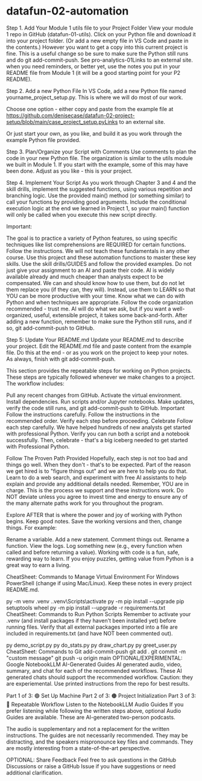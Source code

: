 # datafun-02-automation
Step 1. Add Your Module 1 utils file to your Project Folder
View your module 1 repo in GitHub (datafun-01-utils). Click on your Python file and download it into your project folder. (Or add a new empty file in VS Code and paste in the contents.) However you want to get a copy into this current project is fine. This is a useful change so be sure to make sure the Python still runs and do git add-commit-push. See pro-analytics-01Links to an external site. when you need reminders, or better yet, use the notes you put in your README file from Module 1 (it will be a good starting point for your P2 README). 

Step 2. Add a new Python File 
In VS Code, add a new Python file named yourname_project_setup.py. This is where we will do most of our work.

Choose one option - either copy and paste from the example file at https://github.com/denisecase/datafun-02-project-setup/blob/main/case_project_setup.pyLinks to an external site.

Or just start your own, as you like, and build it as you work through the example Python file provided. 

Step 3. Plan/Organize your Script with Comments
Use comments to plan the code in your new Python file. The organization is similar to the utils module we built in Module 1. If you start with the example, some of this may have been done. Adjust as you like - this is your project. 

Step 4. Implement Your Script
As you work through Chapter 3 and 4 and the skill drills, implement the suggested functions, using various repetition and branching logic. Use the provided main() method (or something similar) to call your functions by providing good arguments. Include the conditional execution logic at the end we learned in Project 1, so your main() function will only be called when you execute this new script directly. 

Important:

The goal is to practice a variety of Python features, so using specific techniques like list comprehensions are REQUIRED for certain functions.
Follow the instructions.
We will not teach these fundamentals in any other course.
Use this project and these automation functions to master these key skills.
Use the skill drills/GUIDES and follow the provided examples.
Do not just give your assignment to an AI and paste their code. AI is widely available already and much cheaper than analysts expect to be compensated.
We can and should know how to use them, but do not let them replace you (if they can, they will). Instead, use them to LEARN so that YOU can be more productive with your time. Know what we can do with Python and when techniques are appropriate. Follow the code organization recommended - trust me. AI will do what we ask, but if you want a well-organized, useful, extensible project, it takes some back-and-forth. 
After adding a new function, remember to make sure the Python still runs, and if so, git add-commit-push to GitHub. 

Step 5: Update Your README.md
Update your README.md to describe your project. Edit the README.md file and paste content from the example file. Do this at the end - or as you work on the project to keep your notes. As always, finish with git add-commit-push. 



This section provides the repeatable steps for working on Python projects. These steps are typically followed whenever we make changes to a project. The workflow includes:

Pull any recent changes from GitHub.
Activate the virtual environment.
Install dependencies.
Run scripts and/or Jupyter notebooks.
Make updates, verify the code still runs, and git add-commit-push to GitHub.
Important
Follow the instructions carefully.
Follow the instructions in the recommended order.
Verify each step before proceeding.
Celebrate
Follow each step carefully. We have helped hundreds of new analysts get started with professional Python. Verify you can run both a script and a notebook successfully. Then, celebrate - that's a big iceberg needed to get started with Professional Python.

Follow The Proven Path Provided
Hopefully, each step is not too bad and things go well. When they don't - that's to be expected. Part of the reason we get hired is to "figure things out" and we are here to help you do that. Learn to do a web search, and experiment with free AI assistants to help explain and provide any additional details needed. Remember, YOU are in charge. This is the process we support and these instructions work. Do NOT deviate unless you agree to invest time and energy to ensure any of the many alternate paths work for you throughout the program.

Explore
AFTER that is where the power and joy of working with Python begins. Keep good notes. Save the working versions and then, change things. For example:

Rename a variable.
Add a new statement.
Comment things out.
Rename a function.
View the logs. Log something new (e.g., every function when called and before returning a value).
Working with code is a fun, safe, rewarding way to learn. If you enjoy puzzles, getting value from Python is a great way to earn a living.

CheatSheet: Commands to Manage Virtual Environment
For Windows PowerShell (change if using Mac/Linux). Keep these notes in every project README.md.

py -m venv .venv
.\.venv\Scripts\activate
py -m pip install --upgrade pip setuptools wheel
py -m pip install --upgrade -r requirements.txt
CheatSheet: Commands to Run Python Scripts
Remember to activate your .venv (and install packages if they haven't been installed yet) before running files. Verify that all external packages imported into a file are included in requirements.txt (and have NOT been commented out).

py demo_script.py
py do_stats.py
py draw_chart.py
py greet_user.py
CheatSheet: Commands to Git add-commit-push
git add .
git commit -m "custom message"
git push -u origin main
OPTIONAL/EXPERIMENTAL: Google NotebookLLM AI-Generated Guides
AI generated audio, video, summary, and chat for each of the recommended workflows. These AI generated chats should support the recommended workflow. Caution: they are experiemental. Use printed instructions from the repo for best results.

Part 1 of 3: 🟢 Set Up Machine
Part 2 of 3: 🟠 Project Initialization
Part 3 of 3: 🔵 Repeatable Workflow
Listen to the NotebookLLM Audio Guides
If you prefer listening while following the written steps above, optional Audio Guides are available. These are AI-generated two-person podcasts.

The audio is supplementary and not a replacement for the written instructions. The guides are not necessarily recommended. They may be distracting, and the speakers mispronounce key files and commands. They are mostly interesting from a state-of-the-art perspective.

OPTIONAL: Share Feedback
Feel free to ask questions in the GitHub Discussions or raise a GitHub Issue if you have suggestions or need additional clarification.
